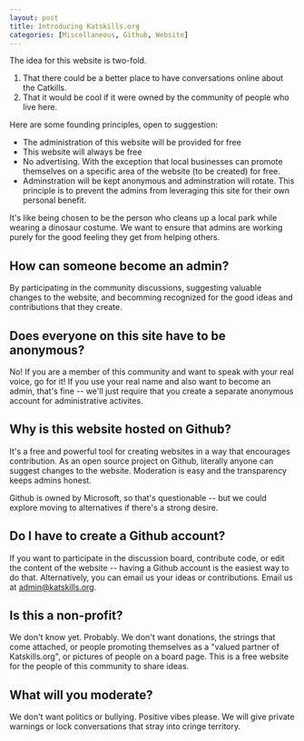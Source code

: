 ```yaml
---
layout: post
title: Introducing Katskills.org
categories: [Miscellaneous, Github, Website]
---
```


The idea for this website is two-fold. 
1. That there could be a better place to have conversations online about the Catkills.
2. That it would be cool if it were owned by the community of people who live here. 

Here are some founding principles, open to suggestion:

- The administration of this website will be provided for free
- This website will always be free
- No advertising. With the exception that local businesses can promote themselves on a specific area of the website (to be created) for free.
- Adminstration will be kept anonymous and adminstration will rotate. This principle is to prevent the admins from leveraging this site for their own personal benefit.

It's like being chosen to be the person who cleans up a local park while wearing a dinosaur costume. We want to ensure that admins are working purely for the good feeling they get from helping others.

## How can someone become an admin? 

By participating in the community discussions, suggesting valuable changes to the website, and becomming recognized for the good ideas and contributions that they create.

## Does everyone on this site have to be anonymous? 

No! If you are a member of this community and want to speak with your real voice, go for it! If you use your real name and also want to become an admin, that's fine -- we'll just require that you create a separate anonymous account for administrative activites.

## Why is this website hosted on Github?

It's a free and powerful tool for creating websites in a way that encourages contribution. As an open source project on Github, literally anyone can suggest changes to the website. Moderation is easy and the transparency keeps admins honest. 

Github is owned by Microsoft, so that's questionable -- but we could explore moving to alternatives if there's a strong desire.

## Do I have to create a Github account?

If you want to participate in the discussion board, contribute code, or edit the content of the website -- having a Github account is the easiest way to do that. Alternatively, you can email us your ideas or contributions. Email us at admin@katskills.org.

## Is this a non-profit?

We don't know yet. Probably. We don't want donations, the strings that come attached, or people promoting themselves as a "valued partner of Katskills.org", or pictures of people on a board page. This is a free website for the people of this community to share ideas.

## What will you moderate?

We don't want politics or bullying. Positive vibes please. We will give private warnings or lock conversations that stray into cringe territory.
